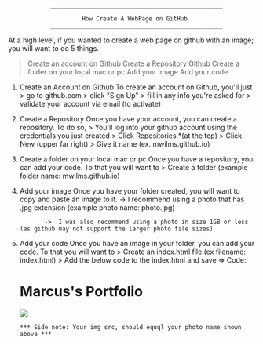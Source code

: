                 _________________________________________________

                         How Create A WebPage on GitHub
                _________________________________________________


At a high level, if you wanted to create a web page on github with an image; you will want to do 5 things.

> Create an account on Github
> Create a Repository Github
> Create a folder on your local mac or pc
> Add your image
> Add your code

1.  Create an Account on Github
    To create an account on Github, you'll just > go to github.com > click "Sign Up" > fill in any info you're asked for > validate your account via email (to activate)

2.  Create a Repository
    Once you have your account, you can create a repository. To do so, > You'll log into your github account using the credentials you just created > Click Repositories \*(at the top) > Click New (upper far right) > Give it name (ex. mwilms.github.io)

3.  Create a folder on your local mac or pc
    Once you have a repository, you can add your code. To that you will want to > Create a folder (example folder name: mwilms.github.io)

4.  Add your image
    Once you have your folder created, you will want to copy and paste an image to it.
    -> I recommend using a photo that has .jpg extension (example photo name: photo.jpg)

               ->  I was also recommend using a photo in size 1GB or less           (as github may not support the larger photo file sizes)

5.  Add your code
    Once you have an image in your folder, you can add your code. To that you will want to > Create an index.html file (ex filename: index.html) > Add the below code to the index.html and save
    => Code:
    <html>
    <h1>Marcus's Portfolio</h1>
    <img src="./photo.jpg" />
    </html>

        *** Side note: Your img src, should equql your photo name shown above ***
